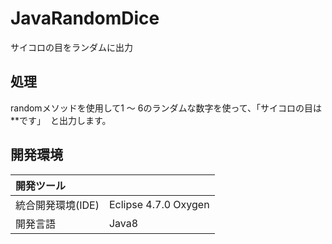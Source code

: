 # JavaRandomDice
サイコロの目をランダムに出力

## 処理
randomメソッドを使用して1 ～ 6のランダムな数字を使って、「サイコロの目は**です」  と出力します。

## 開発環境
| 開発ツール |  |
|:-|:-|
| 統合開発環境(IDE) | Eclipse 4.7.0 Oxygen |
| 開発言語 | Java8 |
